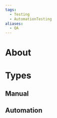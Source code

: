 ```yaml
---
tags:
  - Testing
  - AutomationTesting
aliases:
  - QA
---
```

# About
# Types
## Manual

## Automation